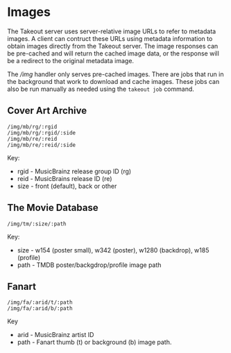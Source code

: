 # Images

The Takeout server uses server-relative image URLs to refer to metadata
images. A client can contruct these URLs using metadata information to obtain
images directly from the Takeout server. The image responses can be pre-cached
and will return the cached image data, or the response will be a redirect to
the original metadata image.

The */img* handler only serves pre-cached images. There are jobs that run in
the background that work to download and cache images. These jobs can also be
run manually as needed using the `takeout job` command.

## Cover Art Archive

```
/img/mb/rg/:rgid
/img/mb/rg/:rgid/:side
/img/mb/re/:reid
/img/mb/re/:reid/:side
```

Key:
* rgid - MusicBrainz release group ID (rg)
* reid - MusicBrains release ID (re)
* size - front (default), back or other


## The Movie Database

```
/img/tm/:size/:path
```

Key:
* size - w154 (poster small), w342 (poster), w1280 (backdrop), w185 (profile)
* path - TMDB poster/backgdrop/profile image path

## Fanart

```
/img/fa/:arid/t/:path
/img/fa/:arid/b/:path
```

Key
* arid - MusicBrainz artist ID
* path - Fanart thumb (t) or background (b) image path.
